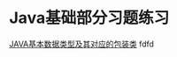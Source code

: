 # Java基础部分习题练习

[JAVA基本数据类型及其对应的包装类](https://blog.csdn.net/yangyechi/article/details/82530447)
fdfd
